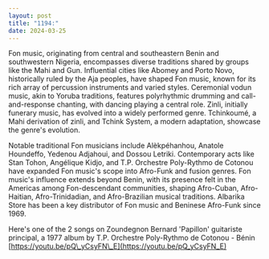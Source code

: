 ```yaml
---
layout: post
title: "1194:"
date: 2024-03-25
---
```


Fon music, originating from central and southeastern Benin and southwestern Nigeria, encompasses diverse traditions shared by groups like the Mahi and Gun. Influential cities like Abomey and Porto Novo, historically ruled by the Aja peoples, have shaped Fon music, known for its rich array of percussion instruments and varied styles. Ceremonial vodun music, akin to Yoruba traditions, features polyrhythmic drumming and call-and-response chanting, with dancing playing a central role. Zinli, initially funerary music, has evolved into a widely performed genre. Tchinkoumé, a Mahi derivation of zinli, and Tchink System, a modern adaptation, showcase the genre's evolution.

Notable traditional Fon musicians include Alèkpéhanhou, Anatole Houndeffo, Yedenou Adjahoui, and Dossou Letriki. Contemporary acts like Stan Tohon, Angélique Kidjo, and T.P. Orchestre Poly-Rythmo de Cotonou have expanded Fon music's scope into Afro-Funk and fusion genres. Fon music's influence extends beyond Benin, with its presence felt in the Americas among Fon-descendant communities, shaping Afro-Cuban, Afro-Haitian, Afro-Trinidadian, and Afro-Brazilian musical traditions. Albarika Store has been a key distributor of Fon music and Beninese Afro-Funk since 1969\.

Here's one of the 2 songs on Zoundegnon Bernard 'Papillon' guitariste principal, a 1977 album by T.P. Orchestre Poly-Rythmo de Cotonou \- Bénin  
[https://youtu.be/pQ\_yCsyFN\_E](https://youtu.be/pQ_yCsyFN_E)
